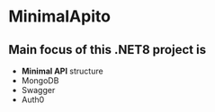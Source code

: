 # MinimalApito

## Main focus of this .NET8 project is

- **Minimal API** structure
- MongoDB
- Swagger
- Auth0